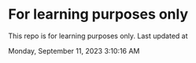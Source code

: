 # For learning purposes only
This repo is for learning purposes only.
Last updated at

Monday, September 11, 2023 3:10:16 AM

